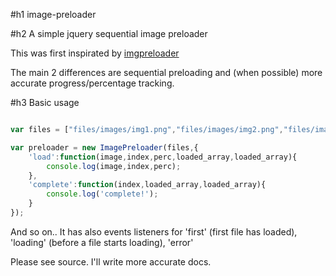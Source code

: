 #h1 image-preloader

#h2 A simple jquery sequential image preloader

This was first inspirated by [imgpreloader](https://github.com/FiNGAHOLiC/jquery.imgpreloader)

The main 2 differences are sequential preloading and (when possible) more accurate progress/percentage tracking.

#h3 Basic usage

```javascript

var files = ["files/images/img1.png","files/images/img2.png","files/images/img3.png"];

var preloader = new ImagePreloader(files,{
	'load':function(image,index,perc,loaded_array,loaded_array){
		console.log(image,index,perc);
	},
	'complete':function(index,loaded_array,loaded_array){
		console.log('complete!');
	}
});

```

And so on.. It has also events listeners for 'first' (first file has loaded), 'loading' (before a file starts loading), 'error'

Please see source. I'll write more accurate docs.


